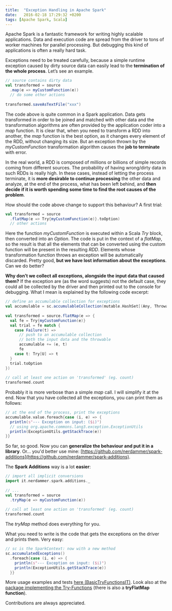 ```yaml
---
title:  "Exception Handling in Apache Spark"
date:   2016-02-18 17:29:32 +0200
tags: [Apache Spark, Scala]
---
```

Apache Spark is a fantastic framework for writing highly scalable applications. 
Data and execution code are spread from the driver to tons of worker machines for parallel processing. 
But debugging this kind of applications is often a really hard task.

Exceptions need to be treated carefully, because a simple runtime exception caused by dirty source data can easily 
lead to the **termination of the whole process**. Let’s see an example.

```scala
// source contains dirty data
val transformed = source
  .map(e => myCustomFunction(e))
  // do some other actions
 
transformed.saveAsTextFile("xxx")
```

The code above is quite common in a Spark application. 
Data gets transformed in order to be joined and matched with other data and the transformation algorithms 
are often provided by the application coder into a *map* function. 
It is clear that, when you need to transform a RDD into another, the *map* function is the best option, 
as it changes every element of the RDD, without changing its size. 
But an exception thrown by the *myCustomFunction* transformation algorithm causes the **job to terminate** with error.

In the real world, a RDD is composed of millions or billions of simple records coming from different sources. 
The probability of having wrong/dirty data in such RDDs is really high. In these cases, instead of letting 
the process terminate, it is **more desirable to continue processing** the other data and analyze, at the end 
of the process, what has been left behind, and **then decide if it is worth spending some time to find the 
root causes of the problem**.

How should the code above change to support this behaviour? A first trial:

```scala
val transformed = source
  .flatMap(e => Try{myCustomFunction(e)}.toOption)
  // other actions
```

Here the function *myCustomFunction* is executed within a Scala *Try* block, then converted into an *Option*. 
The code is put in the context of a *flatMap*, so the result is that all the elements that can be converted 
using the custom function will be present in the resulting *RDD*. Elements whose transformation function throws 
an exception will be automatically discarded. Pretty good, **but we have lost information about the exceptions**. 
Can we do better?

**Why don’t we collect all exceptions, alongside the input data that caused them?** 
If the exception are (as the word suggests) not the default case, they could all be collected by the driver 
and then printed out to the console for debugging. What I mean is explained by the following code excerpt:

```scala
// define an accumulable collection for exceptions
val accumulable = sc.accumulableCollection(mutable.HashSet[(Any, Throwable)]())
 
val transformed = source.flatMap(e => {
  val fe = Try{myCustomFunction(e)}
  val trial = fe match {
    case Failure(t) =>
      // push to an accumulable collection 
      // both the input data and the throwable
      accumulable += (e, t)
      fe
    case t: Try[U] => t
  }
  trial.toOption
})
 
// call at least one action on 'transformed' (eg. count)
transformed.count
```

Probably it is more verbose than a simple *map* call. 
I will simplify it at the end. Now that you have collected all the exceptions, you can print them as follows:

```scala
// at the end of the process, print the exceptions
accumulable.value.foreach{case (i, e) => {
  println(s"--- Exception on input: ($i)")
  // using org.apache.commons.lang3.exception.ExceptionUtils
  println(ExceptionUtils.getStackTrace(e))
}}
```

So far, so good. Now you can **generalize the behaviour and put it in a library**. 
Or... you'd better use mine: [https://github.com/nerdammer/spark-additions](https://github.com/nerdammer/spark-additions).

The **Spark Additions** way is a lot **easier**:

```scala
// import all implicit conversions
import it.nerdammer.spark.additions._
 
// ...
val transformed = source
  .tryMap(e => myCustomFunction(e))
 
// call at least one action on 'transformed' (eg. count)
transformed.count
```

The *tryMap* method does everything for you.

What you need to write is the code that gets the exceptions on the driver and prints them. Very easy:

```scala
// sc is the SparkContext: now with a new method
sc.accumulatedExceptions()
  .foreach{case (i, e) => {
    println(s"--- Exception on input: ($i)")
    println(ExceptionUtils.getStackTrace(e))
  }}
```

More usage examples and tests [here (BasicTryFunctionsIT)](https://github.com/nerdammer/spark-additions/blob/master/core/src/test/scala/com/enterprise/integration/tests/tryfunctions/BasicTryFunctionsIT.scala). 
Look also at the [package implementing the Try-Functions](https://github.com/nerdammer/spark-additions/tree/master/core/src/main/scala/it/nerdammer/spark/additions/tryfunctions/) (there is also a **tryFlatMap function**).

Contributions are always appreciated.
